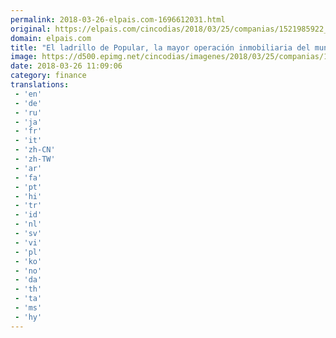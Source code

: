 ```yaml
---
permalink: 2018-03-26-elpais.com-1696612031.html
original: https://elpais.com/cincodias/2018/03/25/companias/1521985922_448250.html#?ref=rss&format=simple&link=link
domain: elpais.com
title: "El ladrillo de Popular, la mayor operación inmobiliaria del mundo en 2017"
image: https://d500.epimg.net/cincodias/imagenes/2018/03/25/companias/1521985922_448250_1521986363_rrss_normal.jpg
date: 2018-03-26 11:09:06
category: finance
translations: 
 - 'en'
 - 'de'
 - 'ru'
 - 'ja'
 - 'fr'
 - 'it'
 - 'zh-CN'
 - 'zh-TW'
 - 'ar'
 - 'fa'
 - 'pt'
 - 'hi'
 - 'tr'
 - 'id'
 - 'nl'
 - 'sv'
 - 'vi'
 - 'pl'
 - 'ko'
 - 'no'
 - 'da'
 - 'th'
 - 'ta'
 - 'ms'
 - 'hy'
---
```


